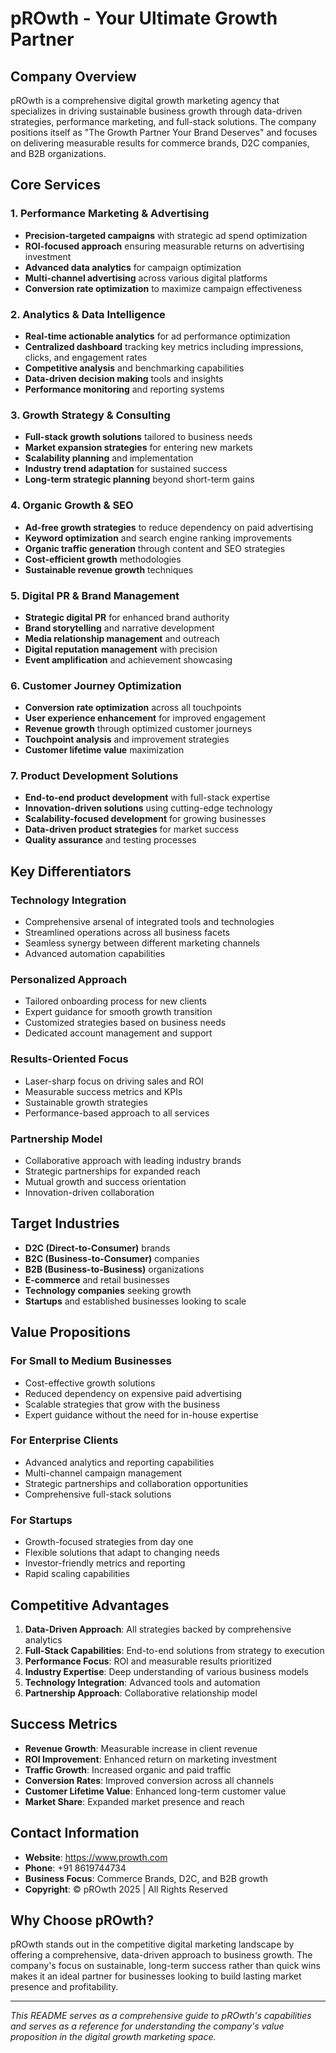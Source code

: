 # pROwth - Your Ultimate Growth Partner

## Company Overview
pROwth is a comprehensive digital growth marketing agency that specializes in driving sustainable business growth through data-driven strategies, performance marketing, and full-stack solutions. The company positions itself as "The Growth Partner Your Brand Deserves" and focuses on delivering measurable results for commerce brands, D2C companies, and B2B organizations.

## Core Services

### 1. Performance Marketing & Advertising
- **Precision-targeted campaigns** with strategic ad spend optimization
- **ROI-focused approach** ensuring measurable returns on advertising investment
- **Advanced data analytics** for campaign optimization
- **Multi-channel advertising** across various digital platforms
- **Conversion rate optimization** to maximize campaign effectiveness

### 2. Analytics & Data Intelligence
- **Real-time actionable analytics** for ad performance optimization
- **Centralized dashboard** tracking key metrics including impressions, clicks, and engagement rates
- **Competitive analysis** and benchmarking capabilities
- **Data-driven decision making** tools and insights
- **Performance monitoring** and reporting systems

### 3. Growth Strategy & Consulting
- **Full-stack growth solutions** tailored to business needs
- **Market expansion strategies** for entering new markets
- **Scalability planning** and implementation
- **Industry trend adaptation** for sustained success
- **Long-term strategic planning** beyond short-term gains

### 4. Organic Growth & SEO
- **Ad-free growth strategies** to reduce dependency on paid advertising
- **Keyword optimization** and search engine ranking improvements
- **Organic traffic generation** through content and SEO strategies
- **Cost-efficient growth** methodologies
- **Sustainable revenue growth** techniques

### 5. Digital PR & Brand Management
- **Strategic digital PR** for enhanced brand authority
- **Brand storytelling** and narrative development
- **Media relationship management** and outreach
- **Digital reputation management** with precision
- **Event amplification** and achievement showcasing

### 6. Customer Journey Optimization
- **Conversion rate optimization** across all touchpoints
- **User experience enhancement** for improved engagement
- **Revenue growth** through optimized customer journeys
- **Touchpoint analysis** and improvement strategies
- **Customer lifetime value** maximization

### 7. Product Development Solutions
- **End-to-end product development** with full-stack expertise
- **Innovation-driven solutions** using cutting-edge technology
- **Scalability-focused development** for growing businesses
- **Data-driven product strategies** for market success
- **Quality assurance** and testing processes

## Key Differentiators

### Technology Integration
- Comprehensive arsenal of integrated tools and technologies
- Streamlined operations across all business facets
- Seamless synergy between different marketing channels
- Advanced automation capabilities

### Personalized Approach
- Tailored onboarding process for new clients
- Expert guidance for smooth growth transition
- Customized strategies based on business needs
- Dedicated account management and support

### Results-Oriented Focus
- Laser-sharp focus on driving sales and ROI
- Measurable success metrics and KPIs
- Sustainable growth strategies
- Performance-based approach to all services

### Partnership Model
- Collaborative approach with leading industry brands
- Strategic partnerships for expanded reach
- Mutual growth and success orientation
- Innovation-driven collaboration

## Target Industries
- **D2C (Direct-to-Consumer)** brands
- **B2C (Business-to-Consumer)** companies
- **B2B (Business-to-Business)** organizations
- **E-commerce** and retail businesses
- **Technology companies** seeking growth
- **Startups** and established businesses looking to scale

## Value Propositions

### For Small to Medium Businesses
- Cost-effective growth solutions
- Reduced dependency on expensive paid advertising
- Scalable strategies that grow with the business
- Expert guidance without the need for in-house expertise

### For Enterprise Clients
- Advanced analytics and reporting capabilities
- Multi-channel campaign management
- Strategic partnerships and collaboration opportunities
- Comprehensive full-stack solutions

### For Startups
- Growth-focused strategies from day one
- Flexible solutions that adapt to changing needs
- Investor-friendly metrics and reporting
- Rapid scaling capabilities

## Competitive Advantages
1. **Data-Driven Approach**: All strategies backed by comprehensive analytics
2. **Full-Stack Capabilities**: End-to-end solutions from strategy to execution
3. **Performance Focus**: ROI and measurable results prioritized
4. **Industry Expertise**: Deep understanding of various business models
5. **Technology Integration**: Advanced tools and automation
6. **Partnership Approach**: Collaborative relationship model

## Success Metrics
- **Revenue Growth**: Measurable increase in client revenue
- **ROI Improvement**: Enhanced return on marketing investment
- **Traffic Growth**: Increased organic and paid traffic
- **Conversion Rates**: Improved conversion across all channels
- **Customer Lifetime Value**: Enhanced long-term customer value
- **Market Share**: Expanded market presence and reach

## Contact Information
- **Website**: https://www.prowth.com
- **Phone**:  +91 8619744734
- **Business Focus**: Commerce Brands, D2C, and B2B growth
- **Copyright**: © pROwth 2025 | All Rights Reserved

## Why Choose pROwth?
pROwth stands out in the competitive digital marketing landscape by offering a comprehensive, data-driven approach to business growth. The company's focus on sustainable, long-term success rather than quick wins makes it an ideal partner for businesses looking to build lasting market presence and profitability.

---

*This README serves as a comprehensive guide to pROwth's capabilities and serves as a reference for understanding the company's value proposition in the digital growth marketing space.*
